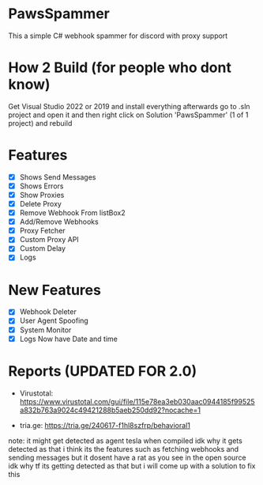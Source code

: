 # PawsSpammer
This a simple C# webhook spammer for discord with proxy support 

# How 2 Build (for people who dont know)
Get Visual Studio 2022 or 2019 and install everything afterwards go to .sln project and open it and then right click on Solution 'PawsSpammer' (1 of 1 project) and rebuild 

# Features
- [X] Shows Send Messages
- [X] Shows Errors
- [X] Show Proxies
- [X] Delete Proxy
- [X] Remove Webhook From listBox2 
- [X] Add/Remove Webhooks
- [X] Proxy Fetcher
- [X] Custom Proxy API  
- [X] Custom Delay
- [X] Logs

# New Features
- [X] Webhook Deleter
- [X] User Agent Spoofing
- [X] System Monitor
- [X] Logs Now have Date and time

# Reports (UPDATED FOR 2.0)
- Virustotal: https://www.virustotal.com/gui/file/115e78ea3eb030aac0944185f99525a832b763a9024c49421288b5aeb250dd92?nocache=1

- tria.ge: https://tria.ge/240617-f1hl8szfrp/behavioral1

note: it might get detected as agent tesla when compiled idk why it gets detected as that i think its the features such as fetching webhooks and sending messages but it dosent have a rat as you see in the open source idk why tf its getting detected as that but i will come up with a solution to fix this 

